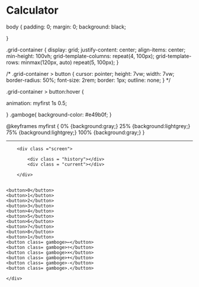 # Calculator



body {
    padding: 0;
    margin: 0;
    background: black;

}

.grid-container {
    display: grid;
    justify-content: center;
    align-items: center;
    min-height: 100vh;
    grid-template-columns: repeat(4, 100px);
    grid-template-rows: minmax(120px, auto) repeat(5, 100px);
}

/* .grid-container > button {
    cursor: pointer;
    height: 7vw;
    width: 7vw;
    border-radius: 50%;
    font-size: 2rem;
    border: 1px;
    outline: none;
} */

.grid-container > button:hover {

 animation: myfirst 1s 0.5;

  
}
.gamboge{
    background-color: #e49b0f;
}

@keyframes myfirst
{
    0%      {background:gray;}
    25%     {background:lightgrey;}
    75%     {background:lightgrey;}
    100%    {background:gray;}
}

------------

<!DOCTYPE html>
<html lang="en">
<head>
    <meta charset="UTF-8">
    <meta http-equiv="X-UA-Compatible" content="IE=edge">
    <meta name="viewport" content="width=device-width, initial-scale=1.0">
    <title>calculator</title>
    <link rel="stylesheet" href="styling.css">
    <script src="script.js" defer ></script>
</head>

<body>
    <div class="grid-container">

        <div class ="screen">

            <div class = "history"></div>
            <div class = "current"></div>

        </div>

        
    <button>0</button>
    <button>1</button>
    <button>2</button>
    <button>3</button>
    <button>4</button>
    <button>5</button>
    <button>6</button>
    <button>7</button>
    <button>8</button>
    <button>1</button>
    <button class= gamboge>←</button>
    <button class= gamboge>÷</button>
    <button class= gamboge>×</button>
    <button class= gamboge>+</button>
    <button class= gamboge>-</button>
    <button class= gamboge>.</button>

    </div>

  
    
</body>

</html>